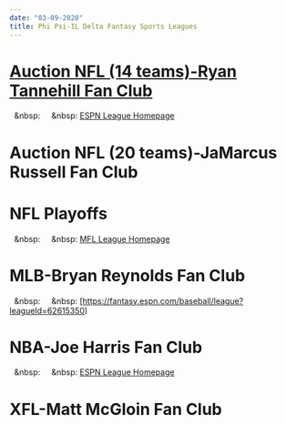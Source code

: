 ```yaml
---
date: "03-09-2020"
title: Phi Psi-IL Delta Fantasy Sports Leagues
---
```


# [Auction NFL (14 teams)-Ryan Tannehill Fan Club](./main-page.html)
&nbsp; &nbsp: &nbsp; &nbsp; &nbsp: [ESPN League Homepage](https://fantasy.espn.com/football/league?leagueId=21575912)
# Auction NFL (20 teams)-JaMarcus Russell Fan Club
# NFL Playoffs
&nbsp; &nbsp: &nbsp; &nbsp; &nbsp: [MFL League Homepage](https://www63.myfantasyleague.com/2019/home/38637#0)
# MLB-Bryan Reynolds Fan Club
&nbsp; &nbsp: &nbsp; &nbsp; &nbsp: [https://fantasy.espn.com/baseball/league?leagueId=62615350)
# NBA-Joe Harris Fan Club
&nbsp; &nbsp: &nbsp; &nbsp; &nbsp: [ESPN League Homepage](https://fantasy.espn.com/basketball/league?leagueId=59873460)
# XFL-Matt McGloin Fan Club
